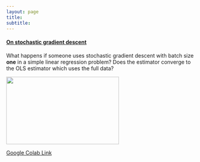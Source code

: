 ```yaml
---
layout: page
title: 
subtitle: 
---
```

>

#### <a href="https://github.com/Mekahou/Fun-Stuff/blob/main/codes/stochastic%20gradient%20descent/1%20Gradient%20Descent%20and%20Stochastic%20Gradient%20Descent.ipynb" target="_blank"> On stochastic gradient descent</a>
What happens if someone uses stochastic gradient descent with batch size **one** in a simple linear regression problem? Does the estimator converge to the OLS estimator which uses the full data? 

<img src="../docs/Webpage/Content/SGD_2nd.gif" width="300" height="180" />

<a href="https://colab.research.google.com/drive/1o0Ds4FWpo8rEfHkKn0_8wkOZ6LMejkxL?usp=sharing" target="_blank"> Google Colab Link</a>

